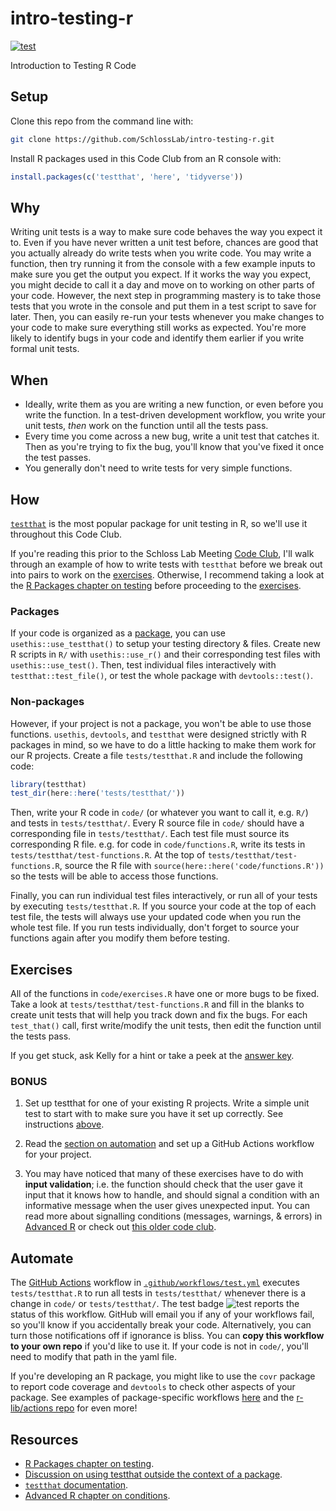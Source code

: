 # intro-testing-r

<!-- badges: start -->
[![test](https://github.com/SchlossLab/intro-testing-r/workflows/test/badge.svg?branch=key)](https://github.com/SchlossLab/intro-testing-r/actions)
<!-- badges: end -->

Introduction to Testing R Code

## Setup

Clone this repo from the command line with:

``` sh
git clone https://github.com/SchlossLab/intro-testing-r.git
```

Install R packages used in this Code Club from an R console with: 

``` r 
install.packages(c('testthat', 'here', 'tidyverse'))
```

## Why

Writing unit tests is a way to make sure code behaves the way you expect it to.
Even if you have never written a unit test before, chances are good that you 
actually already do write tests when you write code.
You may write a function, then try running it from the console with a few
example inputs to make sure you get the output you expect.
If it works the way you expect, you might decide to call it a day and move on to 
working on other parts of your code.
However, the next step in programming mastery is to take those tests that you 
wrote in the console and put them in a test script to save for later.
Then, you can easily re-run your tests whenever you make changes to your code
to make sure everything still works as expected.
You're more likely to identify bugs in your code and identify them earlier if
you write formal unit tests.

## When

- Ideally, write them as you are writing a new function, or even before you write the function. In a test-driven development workflow, you write your unit tests, _then_ work on the function until all the tests pass.
- Every time you come across a new bug, write a unit test that catches it. Then as you're trying to fix the bug, you'll know that you've fixed it once the test passes.
- You generally don't need to write tests for very simple functions.

## How

[`testthat`](https://testthat.r-lib.org/) is the most popular package for unit 
testing in R, so we'll use it throughout this Code Club.

If you're reading this prior to the Schloss Lab Meeting [Code Club](https://twitter.com/kelly_sovacool/status/1299342698936229889?s=20),
I'll walk through an example of how to write tests with `testthat`
before we break out into pairs to work on the [exercises](#exercises).
Otherwise, I recommend taking a look at the 
[R Packages chapter on testing](https://r-pkgs.org/tests.html)
before proceeding to the [exercises](#exercises).

### Packages

If your code is organized as a [package](https://r-pkgs.org/), you can use 
`usethis::use_testthat()` to setup your testing directory & files. 
Create new R scripts in `R/` with `usethis::use_r()` 
and their corresponding test files with `usethis::use_test()`.
Then, test individual files interactively with `testthat::test_file()`,
or test the whole package with `devtools::test()`.

### Non-packages

However, if your project is not a package, you won't be able to use those functions.
`usethis`, `devtools`, and `testthat` were designed strictly with R packages 
in mind, so we have to do a little hacking to make them work for our R projects.
Create a file `tests/testthat.R` and include the following code:

``` r
library(testthat)
test_dir(here::here('tests/testthat/'))
```

Then, write your R code in `code/` (or whatever you want to call it, e.g. `R/`) 
and tests in `tests/testthat/`.
Every R source file in `code/` should have a corresponding file in `tests/testthat/`.
Each test file must source its corresponding R file.
e.g. for code in `code/functions.R`, 
write its tests in `tests/testthat/test-functions.R`.
At the top of `tests/testthat/test-functions.R`, source the R file with 
`source(here::here('code/functions.R'))` 
so the tests will be able to access those functions.

Finally, you can run individual test files interactively, 
or run all of your tests by executing `tests/testthat.R`.
If you source your code at the top of each test file, the tests will always
use your updated code when you run the whole test file.
If you run tests individually, don't forget to source your functions again 
after you modify them before testing.

## Exercises

All of the functions in `code/exercises.R` have one or more bugs to be fixed.
Take a look at `tests/testthat/test-functions.R` and fill in the blanks to
create unit tests that will help you track down and fix the bugs.
For each `test_that()` call, first write/modify the unit tests, 
then edit the function until the tests pass.

If you get stuck, ask Kelly for a hint or take a peek at the [answer key](https://github.com/SchlossLab/intro-testing-r/tree/key).

### BONUS

1. Set up testthat for one of your existing R projects.
Write a simple unit test to start with to make sure you have it set up correctly.
See instructions [above](#packages).

2. Read the [section on automation](#automate) 
and set up a GitHub Actions workflow for your project.

3. You may have noticed that many of these exercises have to do with **input validation**;
i.e. the function should check that the user gave it input that it knows how to handle,
and should signal a condition with an informative message when the user gives unexpected input.
You can read more about signalling conditions (messages, warnings, & errors) in 
[Advanced R]( https://adv-r.hadley.nz/conditions.html) 
or check out [this older code club](https://github.com/SchlossLab/exception-handling).

## Automate

The [GitHub Actions](https://docs.github.com/en/free-pro-team@latest/actions) 
workflow in [`.github/workflows/test.yml`](.github/workflows/test.yml) 
executes `tests/testthat.R` to run all tests in `tests/testthat/` whenever there 
is a change in `code/` or `tests/testthat/`.
The test badge ![test](https://github.com/SchlossLab/intro-testing-r/workflows/test/badge.svg)
reports the status of this workflow.
GitHub will email you if any of your workflows fail,
so you'll know if you accidentally break your code.
Alternatively, you can turn those notifications off if ignorance is bliss.
You can **copy this workflow to your own repo** if you'd like to use it.
If your code is not in `code/`, you'll need to modify that path in the yaml file.

If you're developing an R package, you might like to use the `covr` package
to report code coverage and `devtools` to check other aspects of your package.
See examples of package-specific workflows [here](https://github.com/SchlossLab/mikropml/tree/master/.github/workflows)
and the [r-lib/actions repo](https://github.com/r-lib/actions) for even more!

## Resources

- [R Packages chapter on testing](https://r-pkgs.org/tests.html).
- [Discussion on using testthat outside the context of a package](https://github.com/r-lib/testthat/issues/659).
- [`testthat` documentation](https://testthat.r-lib.org/).
- [Advanced R chapter on conditions](https://adv-r.hadley.nz/conditions.html).
